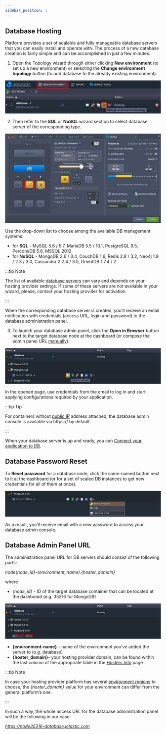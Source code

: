 ```yaml
---
sidebar_position: 1
---
```


## Database Hosting

Platform provides a set of scalable and fully manageable database servers that you can easily install and operate with. The process of a new database creation is fairly simple and can be accomplished in just a few minutes.

1. Open the Topology wizard through either clicking **New environment** (to set up a new environment) or selecting the **Change environment topology** button (to add database to the already existing environment).

<div style={{
    display:'flex',
    justifyContent: 'center',
    margin: '0 0 1rem 0'
}}>

![Locale Dropdown](./img/DBHostingOverview/1.png)

</div>

2. Then refer to the **SQL** or **NoSQL** wizard section to select database server of the corresponding type.

<div style={{
    display:'flex',
    justifyContent: 'center',
    margin: '0 0 1rem 0'
}}>

![Locale Dropdown](./img/DBHostingOverview/2.png)

</div>

Use the drop-down list to choose among the available DB management systems:

- for **SQL** - MySQL 5.6 / 5.7, MariaDB 5.5 / 10.1, PostgreSQL 9.5, PerconaDB 5.6, MSSQL 2012
- for **NoSQL** - MongoDB 2.6 / 3.4, CouchDB 1.6, Redis 2.8 / 3.2, Neo4j 1.9 / 2.3 / 3.0, Cassandra 2.2.4 / 3.0, OrientDB 1.7.4 / 2

:::tip Note

The list of available [database servers](https://cloudmydc.com/) can vary and depends on your hosting provider settings. If some of these servers are not available in your wizard, please, contact your hosting provider for activation.

:::

When the corresponding database server is created, you’ll receive an email notification with credentials (access URL, login and password) to the database administration panel.

3. To launch your database admin panel, click the **Open in Browser** button next to the target database node at the dashboard (or compose the admin panel URL [manually](https://cloudmydc.com/)).

<div style={{
    display:'flex',
    justifyContent: 'center',
    margin: '0 0 1rem 0'
}}>

![Locale Dropdown](./img/DBHostingOverview/3.png)

</div>

In the opened page, use credentials from the email to log in and start applying configurations required by your application.

:::tip Tip

For containers without [public IP](/docs/ApplicationSetting/External%20Access%20To%20Applications/Public%20IP) address attached, the database admin console is available via https:// by default.

:::

When your database server is up and ready, you can [Connect your application to DB](https://cloudmydc.com/).

## Database Password Reset

To **Reset password** for a database node, click the same-named button next to it at the dashboard (or for a set of scaled DB instances to get new credentials for all of them at once).

<div style={{
    display:'flex',
    justifyContent: 'center',
    margin: '0 0 1rem 0'
}}>

![Locale Dropdown](./img/DBHostingOverview/4.png)

</div>

As a result, you’ll receive email with a new password to access your database admin console.

## Database Admin Panel URL

The administration panel URL for DB servers should consist of the following parts:

_node{node_id}-{environment_name}.{hoster_domain}_

where

- _{node_id}_ - ID of the target database container that can be located at the dashboard (e.g. 35316 for MongoDB)

<div style={{
    display:'flex',
    justifyContent: 'center',
    margin: '0 0 1rem 0'
}}>

![Locale Dropdown](./img/DBHostingOverview/5.png)

</div>

- **{environment-name}** - name of the environment you’ve added the server to (e.g. database)
- **{hoster_domain}**- your hosting provider domain; can be found within the last column of the appropriate table in the [Hosters Info](https://cloudmydc.com/) page

:::tip Note

In case your hosting provider platform has several [environment regions](https://cloudmydc.com/) to choose, the _{hoster_domain}_ value for your environment can differ from the general platform’s one.

:::

In such a way, the whole access URL for the database administration panel will be the following in our case:

*https://node35316-database.jelastic.com*
